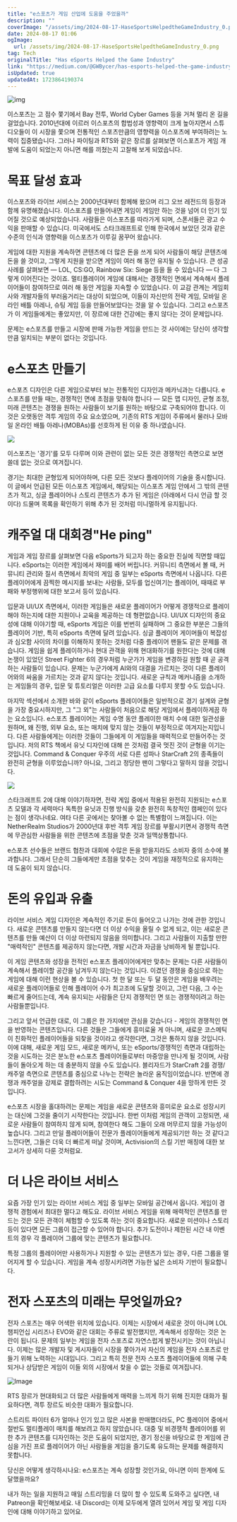 ```yaml
---
title: "e스포츠가 게임 산업에 도움을 주었을까"
description: ""
coverImage: "/assets/img/2024-08-17-HaseSportsHelpedtheGameIndustry_0.png"
date: 2024-08-17 01:06
ogImage:
  url: /assets/img/2024-08-17-HaseSportsHelpedtheGameIndustry_0.png
tag: Tech
originalTitle: "Has eSports Helped the Game Industry"
link: "https://medium.com/@GWBycer/has-esports-helped-the-game-industry-3a1ca0352bdc"
isUpdated: true
updatedAt: 1723864190374
---
```


![img](/assets/img/2024-08-17-HaseSportsHelpedtheGameIndustry_0.png)

이스포츠는 고 점수 쫓기에서 Bay 전투, World Cyber Games 등을 거쳐 멀리 온 길을 걸었습니다. 2010년대에 이르러 이스포츠의 합법성과 영향력이 크게 높아지면서 스튜디오들이 이 시장을 쫓으며 전통적인 스포츠만큼의 영향력을 이스포츠에 부여하려는 노력이 집중됐습니다. 그러나 파이팅과 RTS와 같은 장르를 살펴보면 이스포츠가 게임 개발에 도움이 되었는지 아니면 해를 끼쳤는지 고찰해 보게 되었습니다.

# 목표 달성 효과

이스포츠와 라이브 서비스는 2000년대부터 함께해 왔으며 리그 오브 레전드의 등장과 함께 유명해졌습니다. 이스포츠를 만들어내면 게임이 게임만 하는 것을 넘어 더 인기 있어질 것으로 예상되었습니다. 사람들은 이스포츠를 따라가게 되며, 스폰서들은 광고 수익을 판매할 수 있습니다. 미국에서도 스타크래프트로 인해 한국에서 보았던 것과 같은 수준의 인식과 영향력을 이스포츠가 이루길 꿈꾸어 왔습니다.

<!-- seedividend - 사각형 -->

<ins class="adsbygoogle"
     style="display:block"
     data-ad-client="ca-pub-4877378276818686"
     data-ad-slot="1898504329"
     data-ad-format="auto"
     data-full-width-responsive="true"></ins>

<script>
     (adsbygoogle = window.adsbygoogle || []).push({});
</script>

게임에 대한 지원을 계속하면 콘텐츠에 더 많은 돈을 쓰게 되어 사람들이 해당 콘텐츠에 돈을 쓸 것이고, 그렇게 지원을 받으면 게임이 여러 해 동안 유지될 수 있습니다. 큰 성공 사례를 살펴보면 — LOL, CS:GO, Rainbow Six: Siege 등을 들 수 있습니다 — 다 그렇게 이어진다는 것이죠. 멀티플레이어 게임에 대해서는 경쟁적인 면에서 계속해서 플레이어들이 참여하므로 여러 해 동안 게임을 지속할 수 있었습니다. 이 교감 관계는 게임회사와 개발자들의 부러움거리는 대상이 되었으며, 이들이 자신만의 전략 게임, 모바일 온라인 배틀 아레나, 슈팅 게임 등을 만들어보았다는 것을 알 수 있습니다. 그리고 e스포츠가 이 게임들에게는 좋았지만, 이 장르에 대한 건강에는 좋지 않다는 것이 문제입니다.

문제는 e스포츠를 만들고 시장에 판매 가능한 게임을 만드는 것 사이에는 당신이 생각할만큼 일치되는 부분이 없다는 것입니다.

# e스포츠 만들기

e스포츠 디자인은 다른 게임으로부터 보는 전통적인 디자인과 메카닉과는 다릅니다. e스포츠를 만들 때는, 경쟁적인 면에 초점을 맞춰야 합니다 — 모든 맵 디자인, 균형 조정, 미래 콘텐츠는 경쟁을 원하는 사람들이 보기를 원하는 바탕으로 구축되어야 합니다. 이것은 오랫동안 격투 게임의 주요 요소였으며, 기존의 RTS 게임이 주류에서 물러나 모바일 온라인 배틀 아레나(MOBAs)를 선호하게 된 이유 중 하나였습니다.

<!-- seedividend - 사각형 -->

<ins class="adsbygoogle"
     style="display:block"
     data-ad-client="ca-pub-4877378276818686"
     data-ad-slot="1898504329"
     data-ad-format="auto"
     data-full-width-responsive="true"></ins>

<script>
     (adsbygoogle = window.adsbygoogle || []).push({});
</script>

<img src="/assets/img/2024-08-17-HaseSportsHelpedtheGameIndustry_1.png" />

이스포츠는 '경기'를 모두 다루며 이와 관련이 없는 모든 것은 경쟁적인 측면으로 보면 쓸데 없는 것으로 여겨집니다.

경기는 최대한 균형있게 되어야하며, 다른 모든 것보다 플레이어의 기술을 중시합니다. 이 글에서 언급된 모든 이스포츠 게임에서, 해당되는 이스포츠 게임 안에서 그 밖의 콘텐츠가 적고, 싱글 플레이어나 스토리 콘텐츠가 추가 된 게임은 (아래에서 다시 언급 할 것이다) 드물며 목록을 확인하기 위해 추가 된 것처럼 미니멀하게 유지됩니다.

# 캐주얼 대 대회경"He ping"

<!-- seedividend - 사각형 -->

<ins class="adsbygoogle"
     style="display:block"
     data-ad-client="ca-pub-4877378276818686"
     data-ad-slot="1898504329"
     data-ad-format="auto"
     data-full-width-responsive="true"></ins>

<script>
     (adsbygoogle = window.adsbygoogle || []).push({});
</script>

게임과 게임 장르를 살펴보면 다음 eSports가 되고자 하는 중요한 진실에 직면할 때입니다. eSports는 이러한 게임에서 재미를 배어 버립니다. 커뮤니티 측면에서 볼 때, 커뮤니티 관리와 질서 측면에서 최악의 게임 중 일부는 eSports 측면에서 나옵니다. 다른 플레이어에게 끔찍한 메시지를 보내는 사람들, 모두를 업신여기는 플레이어, 때때로 부패와 부정행위에 대한 보고서 등이 있습니다.

입문과 UI/UX 측면에서, 이러한 게임들은 새로운 플레이어가 어떻게 경쟁적으로 플레이해야 하는지에 대한 지원이나 교육을 제공하는 데 형편없습니다. UI/UX 디자인의 중요성에 대해 이야기할 때, eSports 게임은 이를 번번히 실패하며 그 중요한 부분은 그들의 플레이어 기반, 특히 eSports 측면에 달려 있습니다. 싱글 플레이어 게이머들이 복잡성과 심오함 사이의 차이를 이해하지 못하는 것처럼 다중 플레이어 팬들도 같은 문제를 겪습니다. 게임을 쉽게 플레이하거나 현대 관객을 위해 현대화하기를 원한다는 것에 대해 논쟁이 있었던 Street Fighter 6의 경우처럼 누군가가 게임을 변경하길 원할 때 곧 공격하는 사람들이 있습니다. 문제는 누군가에게 AI와의 대결을 가르치는 것이 다른 플레이어와의 싸움을 가르치는 것과 같지 않다는 것입니다. 새로운 규칙과 메커니즘을 소개하는 게임들의 경우, 입문 및 튜토리얼은 이러한 고급 요소를 다루지 못할 수도 있습니다.

마지막 섹션에서 소개한 바와 같이 eSports 플레이어들은 일반적으로 경기 설계와 균형을 가장 중요시하지만, 그 "그 외"는 사람들이 처음으로 해당 게임에서 플레이하게끔 하는 요소입니다. e스포츠 플레이어는 게임 수명 동안 플레이한 매치 수에 대한 일관성을 원하며, 왜 진행, 외부 요소, 또는 매치에 맞지 않는 것들이 부정적으로 여겨지는지입니다. 다른 사람들에게는 이러한 것들이 그들에게 이 게임들을 매력적으로 만들어주는 것입니다. 저의 RTS 책에서 유닛 디자인에 대해 쓴 것처럼 결국 멋진 것이 균형을 이기는 것입니다. Command & Conquer 우주의 서로 다른 성파나 StarCraft 2의 종족들이 완전히 균형을 이루었습니까? 아니요, 그리고 정당한 팬이 그렇다고 말하지 않을 것입니다.

<img src="/assets/img/2024-08-17-HaseSportsHelpedtheGameIndustry_2.png" />

<!-- seedividend - 사각형 -->

<ins class="adsbygoogle"
     style="display:block"
     data-ad-client="ca-pub-4877378276818686"
     data-ad-slot="1898504329"
     data-ad-format="auto"
     data-full-width-responsive="true"></ins>

<script>
     (adsbygoogle = window.adsbygoogle || []).push({});
</script>

스타크래프트 2에 대해 이야기하자면, 전략 게임 중에서 적용된 완전히 지원되는 e스포츠 모델과 각 세력마다 독특한 유닛과 진행 방식을 갖춘 완전히 독창적인 캠페인이 있다는 점이 생각나네요. 여타 다른 곳에서는 찾아볼 수 없는 특별함이 느껴집니다. 이는 NetherRealm Studios가 2000년대 후반 격투 게임 장르를 부활시키면서 경쟁적 측면에 무관심한 사람들을 위한 콘텐츠에 초점을 맞춘 것과 일맥상통합니다.

e스포츠 선수들은 브랜드 협찬과 대회에 수많은 돈을 받을지라도 소비자 중의 소수에 불과합니다. 그래서 단순히 그들에게만 초점을 맞추는 것이 게임을 재정적으로 유지하는 데 도움이 되지 않습니다.

# 돈의 유입과 유출

라이브 서비스 게임 디자인은 계속적인 주기로 돈이 들어오고 나가는 것에 관한 것입니다. 새로운 콘텐츠를 만들지 않는다면 더 이상 수익을 올릴 수 없게 되고, 이는 새로운 콘텐츠를 만들 예산이 더 이상 마련되지 않음을 의미합니다. 그리고 사람들이 지출할 만한 "매력적인" 콘텐츠를 제공하지 않는다면, 개발 시간과 자금을 낭비하게 될 뿐입니다.

<!-- seedividend - 사각형 -->

<ins class="adsbygoogle"
     style="display:block"
     data-ad-client="ca-pub-4877378276818686"
     data-ad-slot="1898504329"
     data-ad-format="auto"
     data-full-width-responsive="true"></ins>

<script>
     (adsbygoogle = window.adsbygoogle || []).push({});
</script>

이 게임 콘텐츠와 성장을 전적인 e스포츠 플레이어에게만 맞추는 문제는 다른 사람들이 계속해서 플레이할 공간을 남겨두지 않는다는 것입니다. 이겼던 경쟁을 중심으로 하는 게임에 대해 이런 현상을 볼 수 있습니다. 첫 한 달 또는 두 달 동안은 게임을 배우려는 새로운 플레이어들로 인해 플레이어 수가 최고조에 도달할 것이고, 그런 다음, 그 수는 빠르게 줄어드는데, 계속 유지되는 사람들은 단지 경쟁적인 면 또는 경쟁적이려고 하는 사람들뿐입니다.

그리고 앞서 언급한 대로, 이 그룹은 한 가지에만 관심을 갖습니다 - 게임의 경쟁적인 면을 반영하는 콘텐츠입니다. 다른 것들은 그들에게 흥미로울 게 아니며, 새로운 코스메틱이 친화적인 플레이어들을 되찾을 것이라고 생각한다면, 그것은 통하지 않을 것입니다. 이에 대해, 새로운 게임 모드, 새로운 메카닉, 또는 eSports/경쟁적인 측면과 대립하는 것을 시도하는 것은 분노한 e스포츠 플레이어들로부터 마중앙을 만나게 될 것이며, 사람들이 돌아오게 하는 데 충분하지 않을 수도 있습니다. 블리자드가 StarCraft 2를 경쟁/캐주얼 측면으로 콘텐츠를 중심으로 나누는 전략은 놀라운 움직임이었습니다. 반면에 경쟁과 캐주얼을 강제로 결합하려는 시도는 Command & Conquer 4을 망하게 만든 것입니다.

e스포츠 시장을 홀대하려는 문제는 게임을 새로운 콘텐츠와 흥미로운 요소로 성장시키는 대신에 그것을 줄이기 시작한다는 것입니다. 한번 이처럼 게임의 관객이 고정되면, 새로운 사람들이 참여하지 않게 되며, 참여한다 해도 그들이 오래 머무르지 않을 가능성이 높습니다. 그리고 만일 플레이어들이 전문가 플레이어들에게 제공되기만 하는 것 같다고 느낀다면, 그들은 더욱 더 빠르게 떠날 것이며, Activision의 스킬 기반 매칭에 대한 보고서가 상세히 다룬 것처럼요.

# 더 나은 라이브 서비스

<!-- seedividend - 사각형 -->

<ins class="adsbygoogle"
     style="display:block"
     data-ad-client="ca-pub-4877378276818686"
     data-ad-slot="1898504329"
     data-ad-format="auto"
     data-full-width-responsive="true"></ins>

<script>
     (adsbygoogle = window.adsbygoogle || []).push({});
</script>

요즘 가장 인기 있는 라이브 서비스 게임 중 일부는 모바일 공간에서 옵니다. 게임이 경쟁적 경험에서 최대한 멀다고 해도요. 라이브 서비스 게임을 위해 매력적인 콘텐츠를 만드는 것은 모든 관객이 체험할 수 있도록 하는 것이 중요합니다. 새로운 미션이나 스토리 등이 있다면 모든 그룹이 접근할 수 있어야 합니다. 추가 도전이나 제한된 시간 내 이벤트의 경우 각 플레이어 그룹에 맞는 콘텐츠가 필요합니다.

특정 그룹의 플레이어만 사용하거나 지원할 수 있는 콘텐츠가 있는 경우, 다른 그룹을 멀어지게 할 수 있습니다. 게임을 계속 성장시키려면 가능한 넓은 소비자 기반이 필요합니다.

# 전자 스포츠의 미래는 무엇일까요?

전자 스포츠는 매우 어색한 위치에 있습니다. 이제는 시장에서 새로운 것이 아니며 LOL 챔피언십 시리즈나 EVO와 같은 대회는 주류로 발전했지만, 계속해서 성장하는 것은 논란이 됩니다. 문제의 일부는 게임을 전자 스포츠로 자연스럽게 발전시키는 것이 아닙니다. 이제는 많은 개발자 및 게시자들이 시장을 쫓아가서 자신의 게임을 전자 스포츠로 만들기 위해 노력하는 시대입니다. 그리고 특히 전문 전자 스포츠 플레이어들에 의해 구축되거나 상담받은 게임이 이들 외의 시장에서 찾을 수 없는 것들로 여겨집니다.

<!-- seedividend - 사각형 -->

<ins class="adsbygoogle"
     style="display:block"
     data-ad-client="ca-pub-4877378276818686"
     data-ad-slot="1898504329"
     data-ad-format="auto"
     data-full-width-responsive="true"></ins>

<script>
     (adsbygoogle = window.adsbygoogle || []).push({});
</script>

![Image](/assets/img/2024-08-17-HaseSportsHelpedtheGameIndustry_3.png)

RTS 장르가 현대화되고 더 많은 사람들에게 매력을 느끼게 하기 위해 진지한 대화가 필요하다면, 격투 장르도 비슷한 대화가 필요합니다.

스트리트 파이터 6가 얼마나 인기 있고 많은 사본을 판매했더라도, PC 플레이어 중에서 절반도 멀티플레이 매치를 해보려고 하지 않았습니다. 대중 및 비경쟁적 플레이어를 위한 추가 콘텐츠를 디자인하는 것은 도움이 되었지만, 경기 정신을 바탕으로 한 게임에 관심을 가진 프로 플레이어가 아닌 사람들을 게임을 즐기도록 유도하는 문제를 해결하지 못합니다.

당신은 어떻게 생각하시나요: e스포츠는 계속 성장할 것인가요, 아니면 이미 한계에 도달했을까요?

<!-- seedividend - 사각형 -->

<ins class="adsbygoogle"
     style="display:block"
     data-ad-client="ca-pub-4877378276818686"
     data-ad-slot="1898504329"
     data-ad-format="auto"
     data-full-width-responsive="true"></ins>

<script>
     (adsbygoogle = window.adsbygoogle || []).push({});
</script>

내가 하는 일을 지원하고 매일 스트리밍을 더 많이 할 수 있도록 도와주고 싶다면, 내 Patreon을 확인해보세요. 내 Discord는 이제 모두에게 열려 있어서 게임 및 게임 디자인에 대해 이야기하고 있어요.
